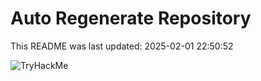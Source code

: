 # Auto Regenerate Repository

This README was last updated: 2025-02-01 22:50:52

 ![TryHackMe](https://tryhackme.com/badge/533634)